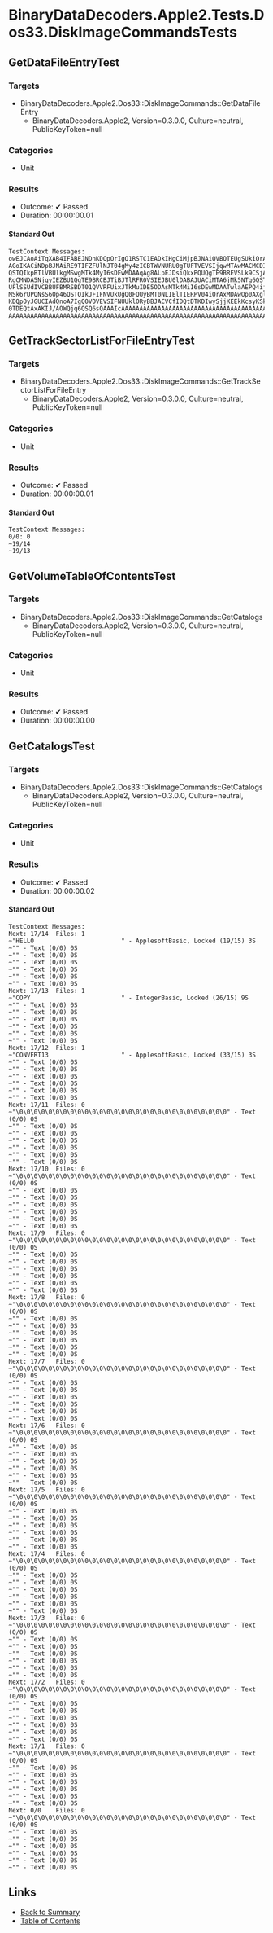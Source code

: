 # BinaryDataDecoders.Apple2.Tests.Dos33.DiskImageCommandsTests

## GetDataFileEntryTest

### Targets

* BinaryDataDecoders.Apple2.Dos33::DiskImageCommands::GetDataFileEntry
  * BinaryDataDecoders.Apple2, Version=0.3.0.0, Culture=neutral, PublicKeyToken=null

### Categories

* Unit

### Results

* Outcome: ✔ Passed
* Duration: 00:00:00.01

#### Standard Out

```
TestContext Messages:
owEJCAoAiTqXAB4IFABEJNDnKDQpOrIgQ1RSTC1EADkIHgCiMjpBJNAiQVBQTEUgSUkiOrAxMDAw
AGoIKACiNDpBJNAiRE9TIFZFUlNJT04gMy4zICBTWVNURU0gTUFTVEVSIjqwMTAwMACMCDIAojc6
QSTQIkpBTlVBUlkgMSwgMTk4MyI6sDEwMDAAqAg8ALpEJDsiQkxPQUQgTE9BREVSLk9CSjAiAM8I
RgCMNDA5NjqyIEZBU1QgTE9BRCBJTiBJTlRFR0VSIEJBU0lDABAJUACiMTA6jMk5NTg6QSTQIkNP
UFlSSUdIVCBBUFBMRSBDT01QVVRFUixJTkMuIDE5ODAsMTk4MiI6sDEwMDAATwlaAEPQ4ijJMTEw
MSk6rUPQNsS6Op46QSTQIkJFIFNVUkUgQ0FQUyBMT0NLIElTIERPV04iOrAxMDAwOp0AXglkALrn
KDQpOyJGUCIAdQnoA7IgQ0VOVEVSIFNUUklORyBBJACVCfIDQtDTKDIwySjjKEEkKcsyKSk6rULQ
0TDEQtAxAKIJ/AOWQjq6QSQ6sQAAAIcAAAAAAAAAAAAAAAAAAAAAAAAAAAAAAAAAAAAAAAAAAAAA
AAAAAAAAAAAAAAAAAAAAAAAAAAAAAAAAAAAAAAAAAAAAAAAAAAAAAAAAAAAAAAAAAAAAAAAAAAA=
```

## GetTrackSectorListForFileEntryTest

### Targets

* BinaryDataDecoders.Apple2.Dos33::DiskImageCommands::GetTrackSectorListForFileEntry
  * BinaryDataDecoders.Apple2, Version=0.3.0.0, Culture=neutral, PublicKeyToken=null

### Categories

* Unit

### Results

* Outcome: ✔ Passed
* Duration: 00:00:00.01

#### Standard Out

```
TestContext Messages:
0/0: 0
~19/14
~19/13
```

## GetVolumeTableOfContentsTest

### Targets

* BinaryDataDecoders.Apple2.Dos33::DiskImageCommands::GetCatalogs
  * BinaryDataDecoders.Apple2, Version=0.3.0.0, Culture=neutral, PublicKeyToken=null

### Categories

* Unit

### Results

* Outcome: ✔ Passed
* Duration: 00:00:00.00

## GetCatalogsTest

### Targets

* BinaryDataDecoders.Apple2.Dos33::DiskImageCommands::GetCatalogs
  * BinaryDataDecoders.Apple2, Version=0.3.0.0, Culture=neutral, PublicKeyToken=null

### Categories

* Unit

### Results

* Outcome: ✔ Passed
* Duration: 00:00:00.02

#### Standard Out

```
TestContext Messages:
Next: 17/14	 Files: 1
~"HELLO                        " - ApplesoftBasic, Locked (19/15) 3S
~"" - Text (0/0) 0S
~"" - Text (0/0) 0S
~"" - Text (0/0) 0S
~"" - Text (0/0) 0S
~"" - Text (0/0) 0S
~"" - Text (0/0) 0S
Next: 17/13	 Files: 1
~"COPY                         " - IntegerBasic, Locked (26/15) 9S
~"" - Text (0/0) 0S
~"" - Text (0/0) 0S
~"" - Text (0/0) 0S
~"" - Text (0/0) 0S
~"" - Text (0/0) 0S
~"" - Text (0/0) 0S
Next: 17/12	 Files: 1
~"CONVERT13                    " - ApplesoftBasic, Locked (33/15) 3S
~"" - Text (0/0) 0S
~"" - Text (0/0) 0S
~"" - Text (0/0) 0S
~"" - Text (0/0) 0S
~"" - Text (0/0) 0S
~"" - Text (0/0) 0S
Next: 17/11	 Files: 0
~"\0\0\0\0\0\0\0\0\0\0\0\0\0\0\0\0\0\0\0\0\0\0\0\0\0\0\0\0\0" - Text (0/0) 0S
~"" - Text (0/0) 0S
~"" - Text (0/0) 0S
~"" - Text (0/0) 0S
~"" - Text (0/0) 0S
~"" - Text (0/0) 0S
~"" - Text (0/0) 0S
Next: 17/10	 Files: 0
~"\0\0\0\0\0\0\0\0\0\0\0\0\0\0\0\0\0\0\0\0\0\0\0\0\0\0\0\0\0" - Text (0/0) 0S
~"" - Text (0/0) 0S
~"" - Text (0/0) 0S
~"" - Text (0/0) 0S
~"" - Text (0/0) 0S
~"" - Text (0/0) 0S
~"" - Text (0/0) 0S
Next: 17/9	 Files: 0
~"\0\0\0\0\0\0\0\0\0\0\0\0\0\0\0\0\0\0\0\0\0\0\0\0\0\0\0\0\0" - Text (0/0) 0S
~"" - Text (0/0) 0S
~"" - Text (0/0) 0S
~"" - Text (0/0) 0S
~"" - Text (0/0) 0S
~"" - Text (0/0) 0S
~"" - Text (0/0) 0S
Next: 17/8	 Files: 0
~"\0\0\0\0\0\0\0\0\0\0\0\0\0\0\0\0\0\0\0\0\0\0\0\0\0\0\0\0\0" - Text (0/0) 0S
~"" - Text (0/0) 0S
~"" - Text (0/0) 0S
~"" - Text (0/0) 0S
~"" - Text (0/0) 0S
~"" - Text (0/0) 0S
~"" - Text (0/0) 0S
Next: 17/7	 Files: 0
~"\0\0\0\0\0\0\0\0\0\0\0\0\0\0\0\0\0\0\0\0\0\0\0\0\0\0\0\0\0" - Text (0/0) 0S
~"" - Text (0/0) 0S
~"" - Text (0/0) 0S
~"" - Text (0/0) 0S
~"" - Text (0/0) 0S
~"" - Text (0/0) 0S
~"" - Text (0/0) 0S
Next: 17/6	 Files: 0
~"\0\0\0\0\0\0\0\0\0\0\0\0\0\0\0\0\0\0\0\0\0\0\0\0\0\0\0\0\0" - Text (0/0) 0S
~"" - Text (0/0) 0S
~"" - Text (0/0) 0S
~"" - Text (0/0) 0S
~"" - Text (0/0) 0S
~"" - Text (0/0) 0S
~"" - Text (0/0) 0S
Next: 17/5	 Files: 0
~"\0\0\0\0\0\0\0\0\0\0\0\0\0\0\0\0\0\0\0\0\0\0\0\0\0\0\0\0\0" - Text (0/0) 0S
~"" - Text (0/0) 0S
~"" - Text (0/0) 0S
~"" - Text (0/0) 0S
~"" - Text (0/0) 0S
~"" - Text (0/0) 0S
~"" - Text (0/0) 0S
Next: 17/4	 Files: 0
~"\0\0\0\0\0\0\0\0\0\0\0\0\0\0\0\0\0\0\0\0\0\0\0\0\0\0\0\0\0" - Text (0/0) 0S
~"" - Text (0/0) 0S
~"" - Text (0/0) 0S
~"" - Text (0/0) 0S
~"" - Text (0/0) 0S
~"" - Text (0/0) 0S
~"" - Text (0/0) 0S
Next: 17/3	 Files: 0
~"\0\0\0\0\0\0\0\0\0\0\0\0\0\0\0\0\0\0\0\0\0\0\0\0\0\0\0\0\0" - Text (0/0) 0S
~"" - Text (0/0) 0S
~"" - Text (0/0) 0S
~"" - Text (0/0) 0S
~"" - Text (0/0) 0S
~"" - Text (0/0) 0S
~"" - Text (0/0) 0S
Next: 17/2	 Files: 0
~"\0\0\0\0\0\0\0\0\0\0\0\0\0\0\0\0\0\0\0\0\0\0\0\0\0\0\0\0\0" - Text (0/0) 0S
~"" - Text (0/0) 0S
~"" - Text (0/0) 0S
~"" - Text (0/0) 0S
~"" - Text (0/0) 0S
~"" - Text (0/0) 0S
~"" - Text (0/0) 0S
Next: 17/1	 Files: 0
~"\0\0\0\0\0\0\0\0\0\0\0\0\0\0\0\0\0\0\0\0\0\0\0\0\0\0\0\0\0" - Text (0/0) 0S
~"" - Text (0/0) 0S
~"" - Text (0/0) 0S
~"" - Text (0/0) 0S
~"" - Text (0/0) 0S
~"" - Text (0/0) 0S
~"" - Text (0/0) 0S
Next: 0/0	 Files: 0
~"\0\0\0\0\0\0\0\0\0\0\0\0\0\0\0\0\0\0\0\0\0\0\0\0\0\0\0\0\0" - Text (0/0) 0S
~"" - Text (0/0) 0S
~"" - Text (0/0) 0S
~"" - Text (0/0) 0S
~"" - Text (0/0) 0S
~"" - Text (0/0) 0S
~"" - Text (0/0) 0S
```

## Links

* [Back to Summary](../Summary.md)
* [Table of Contents](../../TOC.md)
